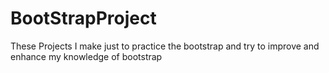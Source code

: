 # BootStrapProject
These Projects I make just to practice the bootstrap and try to improve and enhance my knowledge of bootstrap
